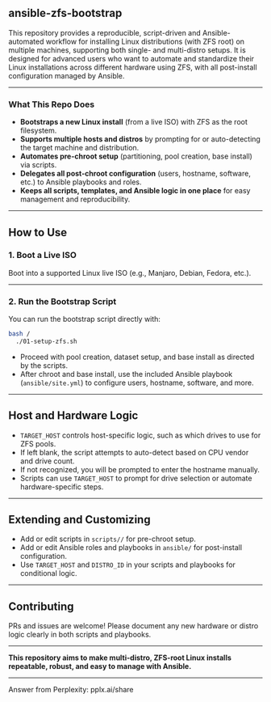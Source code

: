 ## ansible-zfs-bootstrap

This repository provides a reproducible, script-driven and Ansible-automated workflow for installing Linux distributions (with ZFS root) on multiple machines, supporting both single- and multi-distro setups. It is designed for advanced users who want to automate and standardize their Linux installations across different hardware using ZFS, with all post-install configuration managed by Ansible.

---

### **What This Repo Does**

- **Bootstraps a new Linux install** (from a live ISO) with ZFS as the root filesystem.
- **Supports multiple hosts and distros** by prompting for or auto-detecting the target machine and distribution.
- **Automates pre-chroot setup** (partitioning, pool creation, base install) via scripts.
- **Delegates all post-chroot configuration** (users, hostname, software, etc.) to Ansible playbooks and roles.
- **Keeps all scripts, templates, and Ansible logic in one place** for easy management and reproducibility.

---

## **How to Use**

### **1. Boot a Live ISO**

Boot into a supported Linux live ISO (e.g., Manjaro, Debian, Fedora, etc.).

---

### **2. Run the Bootstrap Script**

You can run the bootstrap script directly with:

```bash
bash /
  ./01-setup-zfs.sh
  ```
- Proceed with pool creation, dataset setup, and base install as directed by the scripts.
- After chroot and base install, use the included Ansible playbook (`ansible/site.yml`) to configure users, hostname, software, and more.

---

## **Host and Hardware Logic**

- `TARGET_HOST` controls host-specific logic, such as which drives to use for ZFS pools.
- If left blank, the script attempts to auto-detect based on CPU vendor and drive count.
- If not recognized, you will be prompted to enter the hostname manually.
- Scripts can use `TARGET_HOST` to prompt for drive selection or automate hardware-specific steps.

---

## **Extending and Customizing**

- Add or edit scripts in `scripts//` for pre-chroot setup.
- Add or edit Ansible roles and playbooks in `ansible/` for post-install configuration.
- Use `TARGET_HOST` and `DISTRO_ID` in your scripts and playbooks for conditional logic.

---

## **Contributing**

PRs and issues are welcome! Please document any new hardware or distro logic clearly in both scripts and playbooks.

---

**This repository aims to make multi-distro, ZFS-root Linux installs repeatable, robust, and easy to manage with Ansible.**

---
Answer from Perplexity: pplx.ai/share
